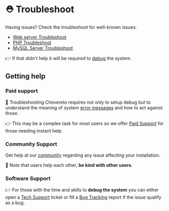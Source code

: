 # ⛑️ Troubleshoot

Having issues? Check the troubleshoot for well-known issues.

* [Web server Troubleshoot](../../application/stack/web-server.md#troubleshoot)
* [PHP Troubleshoot](../../application/stack/php.md#troubleshoot)
* [MySQL Server Troubleshoot](../../application/stack/mysql-server.md#troubleshoot)

👉 If that didn't help it will be required to [debug](debug.md) the system.

## Getting help

### Paid support

👑 Troubleshooting Chevereto requires not only to setup debug but to understand the meaning of system [error messages](../../application/reference/errors.md) and how to act against those.

👉 This may be a complex task for most users so we offer [Paid Support](https://chevereto.com/panel/support) for those needing instant help.

### Community Support

Get help at our [community](https://chevereto.com/community) regarding any issue affecting your installation.

🤗 Note that users help each other, **be kind with other users**.

### Software Support

👉 For those with the time and skills to **debug the system** you can either open a [Tech Support](https://chv.to/techsupport) ticket or fill a [Bug Tracking](https://chv.to/bugtracking) report if the issue qualify as a bug.
